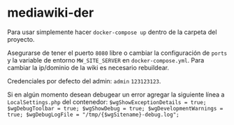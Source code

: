# mediawiki-der

Para usar simplemente hacer `docker-compose up` dentro de la carpeta del proyecto.

Asegurarse de tener el puerto `8080` libre o cambiar la configuración de `ports` y la variable de entorno `MW_SITE_SERVER` en `docker-compose.yml`. Para cambiar la ip/dominio de la wiki es necesario rebuildear.

Credenciales por defecto del admin: `admin` `123123123`.


Si en algún momento desean debugear un error agregar la siguiente línea a `LocalSettings.php` del contenedor:
`$wgShowExceptionDetails = true; $wgDebugToolbar = true; $wgShowDebug = true; $wgDevelopmentWarnings = true; $wgDebugLogFile = "/tmp/{$wgSitename}-debug.log";`

